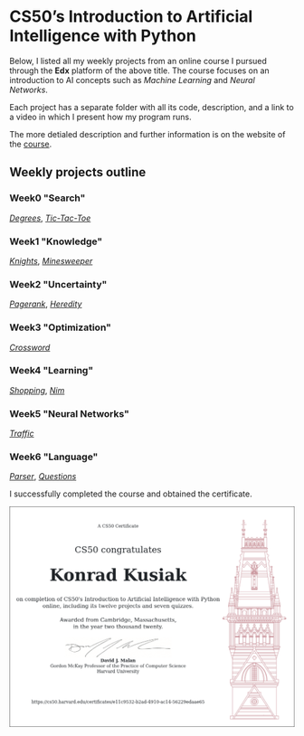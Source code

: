 # CS50’s Introduction to Artificial Intelligence with Python


 Below, I listed all my weekly projects from an online course I pursued through the __Edx__ platform of the above title. The course focuses on an introduction to AI concepts such as _Machine Learning_ and _Neural Networks_. 
 
 Each project has a separate folder with all its code, description, and a link to a video in which I present how my program runs. 
 
 The more detialed description and further information is on the website of the [course](https://cs50.harvard.edu/ai/).

## Weekly projects outline
### Week0 "Search"
 [_Degrees_](https://github.com/konradkusiak97/CS50-AI_Python/tree/master/degrees), [_Tic-Tac-Toe_](https://github.com/konradkusiak97/CS50-AI_Python/tree/master/tictactoe) 
### Week1 "Knowledge" 
 [_Knights_](https://github.com/konradkusiak97/CS50-AI_Python/tree/master/knights), [_Minesweeper_](https://github.com/konradkusiak97/CS50-AI_Python/tree/master/minesweeper) 
### Week2 "Uncertainty"
 [_Pagerank_](https://github.com/konradkusiak97/CS50-AI_Python/tree/master/pagerank), [_Heredity_](https://github.com/konradkusiak97/CS50-AI_Python/tree/master/heredity) 
### Week3 "Optimization"
 [_Crossword_](https://github.com/konradkusiak97/CS50-AI_Python/tree/master/crossword) 
### Week4 "Learning"
 [_Shopping_](https://github.com/konradkusiak97/CS50-AI_Python/tree/master/shopping), [_Nim_](https://github.com/konradkusiak97/CS50-AI_Python/tree/master/nim) 
### Week5 "Neural Networks"
 [_Traffic_](https://github.com/konradkusiak97/CS50-AI_Python/tree/master/traffic) 
### Week6 "Language" 
 [_Parser_](https://github.com/konradkusiak97/CS50-AI_Python/tree/master/parser), [_Questions_](https://github.com/konradkusiak97/CS50-AI_Python/tree/master/questions)

I successfully completed the course and obtained the certificate.

   ![](IMG/CS50AI.png) 
  